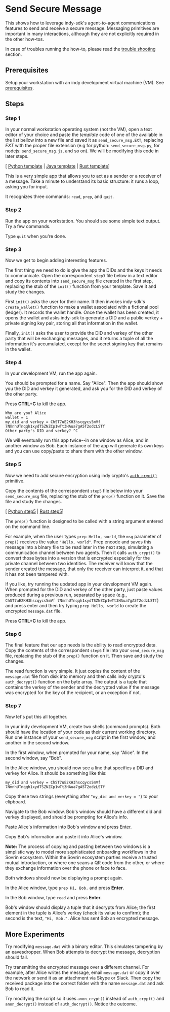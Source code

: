 # Send Secure Message

This shows how to leverage indy-sdk's agent-to-agent communications
features to send and receive a secure message. Messaging primitives
are important in many interactions, although they are not explicitly
required in the other how-tos.

In case of troubles running the how-to, please read the [trouble shooting](../trouble-shooting.md) section.

## Prerequisites

Setup your workstation with an indy development virtual machine (VM). See [prerequisites](../prerequisites.md).

## Steps

### Step 1

In your normal workstation operating system (not the VM), open a text editor of your
choice and paste the *template* code of one of the available in the list bellow into 
a new file and saved it as `send_secure_msg.EXT`, replacing *EXT* with the proper file 
extension (e.g for python: `send_secure_msg.py`, for nodejs: `send_secure_msg.js`, and so on). 
We will be modifying this code in later steps.

[ [Python template](python/template.py) | [Java template](../not-yet-written.md) | [Rust template](rust/src/template.rs)]

This is a very simple app that allows you to act as a sender or a receiver
of a message. Take a minute to understand its basic structure: it runs a
loop, asking you for input.

It recognizes three commands: `read`, `prep`, and `quit`.

### Step 2

Run the app on your workstation.
You should see some simple text output. Try a few commands.

Type `quit` when you're done.

### Step 3

Now we get to begin adding interesting features.

The first thing we need to do is give the app the DIDs and the keys it
needs to communicate. 
Open the correspondent `step3` file below in a text editor and copy
its contents into `send_secure_msg` file created in the first step, replacing the stub of
the `init()` function from your template. Save it and study the changes.

First `init()` asks the user for their name. It then invokes indy-sdk's
`create_wallet()` function to make a wallet associated with a fictional
pool (ledger). It records the wallet handle. Once the wallet has been
created, it opens the wallet and asks indy-sdk to generate a DID and a
public verkey + private signing key pair, storing all that information
in the wallet.

Finally, `init()` asks the user to provide the DID and verkey of the
other party that will be exchanging messages, and it returns a tuple of
all the information it's accumulated, except for the secret signing key
that remains in the wallet.

### Step 4

In your development VM, run the app again.

You should be prompted for a name. Say "Alice". Then the app should show you the DID and verkey it generated, and ask you for the DID and verkey of the other party.

Press **CTRL+C** to kill the app.

```
Who are you? Alice
wallet = 1
my_did and verkey = ChST7uE2KH3hscqycs5mVf 7NmnhUTnqqh1xydTSZNZCp1wTt3HAua7gA5T2odzLSTf
Other party's DID and verkey? ^C
```

We will eventually run this app twice--in one window as Alice, and in another
window as Bob. Each instance of the app will generate its own keys and
you can use copy/paste to share them with the other window.

### Step 5

Now we need to add secure encryption using indy crypto's [`auth_crypt()`](https://github.com/hyperledger/indy-sdk/blob/eb7ea544ae8616883c6011a57d40f1b14cd5afeb/libindy/src/api/crypto.rs#L328) primitive.

Copy the contents of the correspondent `step5` file below into your `send_secure_msg` file, replacing the stub of the `prep()` function on it. Save the file and study the changes.

[ [Python step5](python/step5.py) | [Rust step5](rust/src/step5.rs)]

The `prep()` function is designed to be called with a string argument entered
on the command line.

For example, when the user types `prep Hello, world`, the `msg` parameter of `prep()` receives the value `"Hello, world"`. Prep encode and saves this message into a binary file to be read later in the next step, simulating a communication channel between two agents. Then it calls `auth_crypt()` to convert those bytes into a version that is encrypted especially for the private channel between two identities. The receiver will know that the sender created the message, that only the receiver can interpret it, and that it has not been tampered with.

If you like, try running the updated app in your development VM again. When
prompted for the DID and verkey of the other party, just paste values produced 
during a previous run, separated by space (e.g., `ChST7uE2KH3hscqycs5mVf 7NmnhUTnqqh1xydTSZNZCp1wTt3HAua7gA5T2odzLSTf`) and press enter and then try typing `prep Hello, world` to create the encrypted `message.dat` file.

Press **CTRL+C** to kill the app.

### Step 6

The final feature that our app needs is the ability to read encrypted data.
Copy the contents of the correspondent `step6` file into your `send_secure_msg` file, replacing the stub of the `prep()` function on it. Then save and study the changes. 

The read function is very simple. It just copies the content of the
`message.dat` file from disk into memory and then calls indy crypto's
`auth_decrypt()` function on the byte array. The output is a tuple that
contains the verkey of the sender and the decrypted value if the
message was encrypted for the key of the recipient, or an exception if
not.

### Step 7

Now let's put this all together.

In your indy development VM, create two shells (command prompts). Both should have the location of your code as their current working directory. Run one instance of your `send_secure_msg` script in the first window, and another in the second window.

In the first window, when prompted for your name, say "Alice". In the
second window, say "Bob".

In the Alice window, you should now see a line that specifies a DID and
verkey for Alice. It should be something like this:

```
my_did and verkey = ChST7uE2KH3hscqycs5mVf 7NmnhUTnqqh1xydTSZNZCp1wTt3HAua7gA5T2odzLSTf
```

Copy these two strings (everything after `"my_did and verkey = "`) to your
clipboard.

Navigate to the Bob window. Bob's window should have a different did and verkey displayed, and should be prompting for Alice's info.

Paste Alice's information into Bob's window and press Enter.

Copy Bob's information and paste it into Alice's window.

**Note:** The process of copying and pasting between two windows is a simplistic way to model more sophisticated onboarding workflows in the Sovrin ecosystem. Within the Sovrin ecosystem parties receive a trusted mutual introduction, or where one scans a QR code from the other, or where they exchange information over the phone or face to face.

Both windows should now be displaying a prompt again.

In the Alice window, type `prep Hi, Bob.` and press **Enter**.

In the Bob window, type `read` and press **Enter**.

Bob's window should display a tuple that it decrypts from Alice; the first
element in the tuple is Alice's verkey (check its value to confirm); the
second is the text, `"Hi, Bob."`. Alice has sent Bob an encrypted message.

## More Experiments

Try modifying `message.dat` with a binary editor. This simulates tampering by
an eavesdropper. When Bob attempts to decrypt the message, decryption should
fail.

Try transmitting the encrypted message over a different channel. For example,
after Alice writes the message, email `message.dat` or copy it over the network
or send it as an attachment via Skype or Slack. Then copy the received package
into the correct folder with the name `message.dat` and ask Bob to read it.

Try modifying the script so it uses `anon_crypt()` instead of `auth_crypt()` and 
`anon_decrypt()` instead of `auth_decrypt()`. Notice the outcome.
